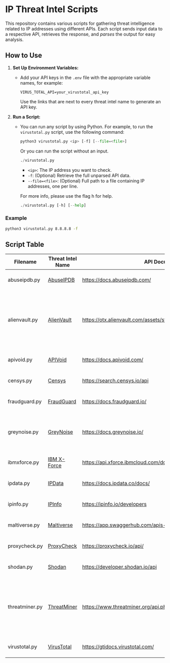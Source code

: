 # IP Threat Intel Scripts

This repository contains various scripts for gathering threat intelligence related to IP addresses using different APIs. Each script sends input data to a respective API, retrieves the response, and _parses_ the output for easy analysis.

## How to Use

1. **Set Up Environment Variables:**
   - Add your API keys in the `.env` file with the appropriate variable names, for example:
     ```
     VIRUS_TOTAL_API=your_virustotal_api_key
     ```
     Use the links that are next to every threat intel name to generate an API key.

2. **Run a Script:**
   - You can run any script by using Python. For example, to run the `virustotal.py` script, use the following command:
     ```python
     python3 virustotal.py <ip> [-f] [--file=<file>]
     ```
     Or you can run the script without an input.
     ```python
     ./virustotal.py
     ```

     - `<ip>`: The IP address you want to check.
     - `-f`: (Optional) Retrieve the full unparsed API data.
     - `--file=<file>`: (Optional) Full path to a file containing IP addresses, one per line.

     For more info, please use the flag h for help.
     ```python
     ./virustotal.py [-h] [--help]
     ```

### Example

```bash
python3 virustotal.py 8.8.8.8 -f
```

## Script Table

| Filename          | Threat Intel Name | API Documentation                   | Flags                              | Status          | Notes                     |
|-------------------|-------------------|-------------------------------------|------------------------------------|-----------------|---------------------------|
| abuseipdb.py      | [AbuseIPDB](https://docs.abuseipdb.com/)  | https://docs.abuseipdb.com/ | -h, -f, --file=<file> | Ready            |                             |
| alienvault.py     | [AlienVault](https://otx.alienvault.com/) | https://otx.alienvault.com/assets/static/external_api.html#api_v1_search | -h, -f, -g, -c, -r, -m, -d, -u, -s, a, --file=<file> | Ready |                             |
| apivoid.py        | [APIVoid](https://www.apivoid.com/)       | https://docs.apivoid.com/    | -h, -f, --file=<file> | Ready            |                             |
| censys.py         | [Censys](https://censys.io/)              | https://search.censys.io/api          | -h, -f, --file=<file> | Ready |                             |
| fraudguard.py     | [FraudGuard](https://www.fraudguard.io/)  | https://docs.fraudguard.io/  | -h, -f, --file=<file> | Ready            |                             |
| greynoise.py      | [GreyNoise](https://www.greynoise.io/)    | https://docs.greynoise.io/   | -h, -f, --file=<file> | Ready            | Community and enterprise data parsing version are avaliable. Make sure to activiate the one you want by commenting/uncommenting.                            |
| ibmxforce.py      | [IBM X-Force](https://exchange.xforce.ibmcloud.com/) | https://api.xforce.ibmcloud.com/doc/ | -h, -f, --file=<file> | Under construction |                             |
| ipdata.py         | [IPData](https://ipdata.co/)              | https://docs.ipdata.co/docs/          | -h, -f, --file=<file> | Ready            |                             |
| ipinfo.py         | [IPInfo](https://ipinfo.io/)              | https://ipinfo.io/developers          | -h, -f, --file=<file> | Ready            |                             |
| maltiverse.py     | [Maltiverse](https://www.maltiverse.com/) | https://app.swaggerhub.com/apis-docs/maltiverse/api/1.1.2 | -h, -f, --file=<file> | Ready |                             |
| proxycheck.py     | [ProxyCheck](https://proxycheck.io/)      | https://proxycheck.io/api/      | -h, -f, --file=<file> | Ready            |                             |
| shodan.py         | [Shodan](https://www.shodan.io/)          | https://developer.shodan.io/api      | -h, -f, --file=<file> | Ready            | Lots of IPs may be found to be unavaliable due to the free API key version.                            |
| threatminer.py    | [ThreatMiner](https://www.threatminer.org/) | https://www.threatminer.org/api.php | -h, -f, -w, -d, -u, -r, -s, -t, a,--file=<file> | Ready |                             |
| virustotal.py     | [VirusTotal](https://www.virustotal.com/) | https://gtidocs.virustotal.com/ | -h, -f, --file=<file> | Ready            |                             |
